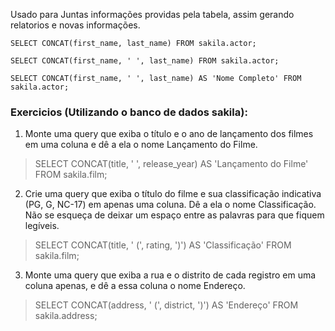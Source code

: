 Usado para Juntas informações providas pela tabela, assim gerando relatorios e novas informações.
```
SELECT CONCAT(first_name, last_name) FROM sakila.actor;

SELECT CONCAT(first_name, ' ', last_name) FROM sakila.actor;

SELECT CONCAT(first_name, ' ', last_name) AS 'Nome Completo' FROM sakila.actor;
```
### Exercicios (Utilizando o banco de dados sakila):

1. Monte uma query que exiba o título e o ano de lançamento dos filmes em uma coluna e dê a ela o nome Lançamento do Filme.

> SELECT CONCAT(title, ' ', release_year) AS 'Lançamento do Filme' FROM sakila.film;

2. Crie uma query que exiba o título do filme e sua classificação indicativa (PG, G, NC-17) em apenas uma coluna. Dê a ela o nome Classificação. Não se esqueça de deixar um espaço entre as palavras para que fiquem legíveis.

> SELECT CONCAT(title, ' (', rating, ')') AS 'Classificação' FROM sakila.film;

3. Monte uma query que exiba a rua e o distrito de cada registro em uma coluna apenas, e dê a essa coluna o nome Endereço.

> SELECT CONCAT(address, ' (', district, ')') AS 'Endereço' FROM sakila.address;

